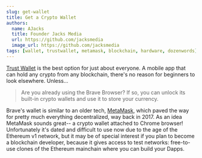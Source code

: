 ```yaml
---
slug: get-wallet
title: Get a Crypto Wallet
authors:
  name: AJacks
  title: Founder Jacks Media
  url: https://github.com/jacksmedia
  image_url: https://github.com/jacksmedia
tags: [wallet, trustwallet, metamask, blockchain, hardware, dozenwords]
---
```


[Trust Wallet](https://trustwallet.com/deeplink/) is the best option for just about everyone.  A mobile app that can hold any crypto from any blockchain, there's no reason for beginners to look elsewhere. Unless...

> Are you already using the Brave Browser? If so, you can unlock its built-in crypto wallets and use it to store your currency.

Brave's wallet is similar to an older tech, [MetaMask](https://metamask.io/download), which paved the way for pretty much everything decentralized, way back in 2017. As an idea MetaMask sounds great-- a crypto wallet attached to Chrome browser! Unfortunately it's dated and difficult to use now due to the age of the Ethereum v1 network, but it may be of special interest if you plan to become a blockchain developer, because it gives access to test networks: free-to-use clones of the Ethereum mainchain where you can build your Dapps.

